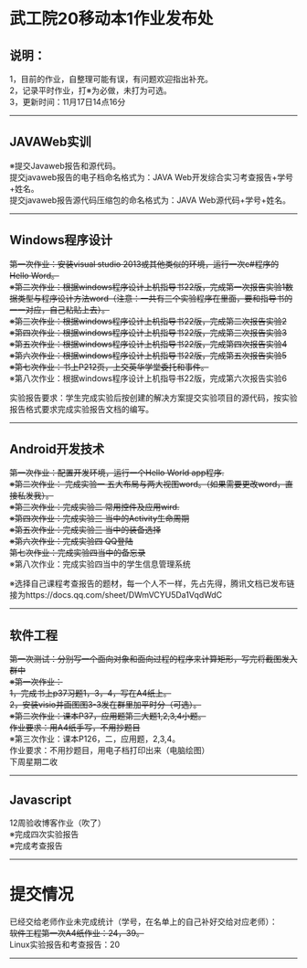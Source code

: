 # 武工院20移动本1作业发布处
## 说明：
1，目前的作业，自整理可能有误，有问题欢迎指出补充。   
2，记录平时作业，打※为必做，未打为可选。        
3，更新时间：11月17日14点16分                               
        
***
## JAVAWeb实训   
※提交Javaweb报告和源代码。                                                
提交javaweb报告的电子档命名格式为：JAVA Web开发综合实习考查报告+学号+姓名。                               
提交javaweb报告源代码压缩包的命名格式为：JAVA Web源代码+学号+姓名。                                    

***
## Windows程序设计
~~第一次作业：安装visual studio 2013或其他类似的环境，运行一次c#程序的Hello Word。~~         
~~※第二次作业：根据windows程序设计上机指导书22版，完成第一次报告实验1数据类型与程序设计方法word（注意：一共有三个实验程序在里面，要和指导书的一一对应，自己粘贴上去）。~~     
~~※第三次作业：根据windows程序设计上机指导书22版，完成第二次报告实验2~~            
~~※第四次作业：根据windows程序设计上机指导书22版，完成第三次报告实验3~~       
~~※第五次作业：根据windows程序设计上机指导书22版，完成第四次报告实验4~~               
~~※第六次作业：根据windows程序设计上机指导书22版，完成第五次报告实验5~~                          
~~※第七次作业：书上P212页，上交英华学堂委托和事件。~~                                                   
※第八次作业：根据windows程序设计上机指导书22版，完成第六次报告实验6                 

实验报告要求：学生完成实验后按创建的解决方案提交实验项目的源代码，按实验报告格式要求完成实验报告文档的编写。         

***         
## Android开发技术      
~~第一次作业：配置开发环境，运行一个Hello World app程序.~~      
~~※第二次作业： 完成实验一 五大布局与两大视图word。（如果需要更改word，直接私发我）。~~         
~~※第三次作业：完成实验二 常用控件及应用wird.~~            
~~※第四次作业：完成实验三 当中的Activity生命周期~~         
~~※第五次作业：完成实验三 当中的装备选择~~                
~~※第六次作业：完成实验四 QQ登陆~~        
~~第七次作业：完成实验四当中的备忘录~~                        
※第八次作业：完成实验四当中的学生信息管理系统               
                                 
※选择自己课程考查报告的题材，每一个人不一样，先占先得，腾讯文档已发布链接为https://docs.qq.com/sheet/DWmVCYU5Da1VqdWdC                             

***
## 软件工程
~~第一次测试：分别写一个面向对象和面向过程的程序来计算矩形，写完将截图发入群中~~       
~~※第一次作业：~~     
~~1，完成书上p37习题1，3，4，写在A4纸上。~~       
~~2，安装visio并画图图3-3发在群里加平时分（可选）。~~         
~~※第二次作业：课本P37，应用题第三大题1,2,3,4小题。~~                                    
~~作业要求：用A4纸手写，不用抄题目~~                                             
※第三次作业：课本P126，二，应用题，2,3,4。                 
作业要求：不用抄题目，用电子档打印出来（电脑绘图）                 
下周星期二收                              

***
## Javascript
12周验收博客作业（吹了）                        
※完成四次实验报告                    
※完成考查报告                       

***
# 提交情况        
已经交给老师作业未完成统计（学号，在名单上的自己补好交给对应老师）：          
~~软件工程第一次A4纸作业：24，39。~~                                                      
Linux实验报告和考查报告：20
***
